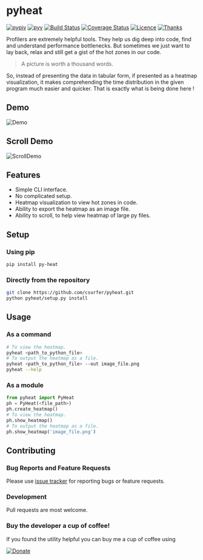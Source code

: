 # pyheat

[![pypiv](https://img.shields.io/pypi/v/py-heat.svg)](https://pypi.python.org/pypi/py-heat)
[![pyv](https://img.shields.io/pypi/pyversions/py-heat.svg)](https://pypi.python.org/pypi/py-heat)
[![Build Status](https://travis-ci.org/csurfer/pyheat.svg?branch=master)](https://travis-ci.org/csurfer/pyheat)
[![Coverage Status](https://coveralls.io/repos/github/csurfer/pyheat/badge.svg?branch=master)](https://coveralls.io/github/csurfer/pyheat?branch=master)
[![Licence](https://img.shields.io/badge/license-MIT-blue.svg)](https://raw.githubusercontent.com/csurfer/pyheat/master/LICENSE)
[![Thanks](https://img.shields.io/badge/Say%20Thanks-!-1EAEDB.svg)](https://saythanks.io/to/csurfer)

Profilers are extremely helpful tools. They help us dig deep into code, find and understand performance bottlenecks. But sometimes we just want to lay back, relax and still get a gist of the hot zones in our code.

> A picture is worth a thousand words.

So, instead of presenting the data in tabular form, if presented as a heatmap visualization, it makes comprehending the time distribution in the given program much easier and quicker. That is exactly what is being done here !

## Demo

![Demo](http://i.imgur.com/qOeXUPR.png)

## Scroll Demo

![ScrollDemo](https://i.imgur.com/5IdH8AG.gif)

## Features

- Simple CLI interface.
- No complicated setup.
- Heatmap visualization to view hot zones in code.
- Ability to export the heatmap as an image file.
- Ability to scroll, to help view heatmap of large py files.

## Setup

### Using pip

```bash
pip install py-heat
```

### Directly from the repository

```bash
git clone https://github.com/csurfer/pyheat.git
python pyheat/setup.py install
```

## Usage

### As a command

```bash
# To view the heatmap.
pyheat <path_to_python_file>
# To output the heatmap as a file.
pyheat <path_to_python_file> --out image_file.png
pyheat --help
```

### As a module

```python
from pyheat import PyHeat
ph = PyHeat(<file_path>)
ph.create_heatmap()
# To view the heatmap.
ph.show_heatmap()
# To output the heatmap as a file.
ph.show_heatmap('image_file.png')
```

## Contributing

### Bug Reports and Feature Requests

Please use [issue tracker](https://github.com/csurfer/pyheat/issues) for reporting bugs or feature requests.

### Development

Pull requests are most welcome.

### Buy the developer a cup of coffee!

If you found the utility helpful you can buy me a cup of coffee using

[![Donate](https://www.paypalobjects.com/webstatic/en_US/i/btn/png/silver-pill-paypal-44px.png)](https://www.paypal.com/cgi-bin/webscr?cmd=_donations&business=3BSBW7D45C4YN&lc=US&currency_code=USD&bn=PP%2dDonationsBF%3abtn_donate_SM%2egif%3aNonHosted)
